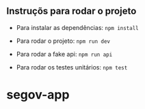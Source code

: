 ## Instruçõs para rodar o projeto 

- Para instalar as dependências: 
    `npm install`
    
- Para rodar o projeto: 
    `npm run dev`
    
- Para rodar a fake api:
   `npm run api`

- Para rodar os testes unitários:
   `npm test`
# segov-app
